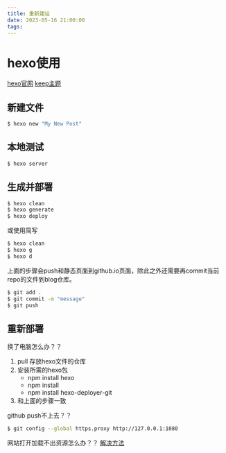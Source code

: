 ```yaml
---
title: 重新建站
date: 2023-05-16 21:00:00
tags:
---
```


# hexo使用

[hexo官网](https://hexo.io/zh-cn/)
[keep主题](https://keep-docs.xpoet.cn/)

## 新建文件

``` bash
$ hexo new "My New Post"
```

## 本地测试

``` bash
$ hexo server
```

## 生成并部署

``` bash
$ hexo clean
$ hexo generate
$ hexo deploy
```

或使用简写

``` bash
$ hexo clean
$ hexo g
$ hexo d
```

上面的步骤会push和静态页面到github.io页面，除此之外还需要再commit当前repo的文件到blog仓库。

``` bash
$ git add .
$ git commit -m "message"
$ git push
```

## 重新部署
换了电脑怎么办？？
1. pull 存放hexo文件的仓库
2. 安装所需的hexo包
    - npm install hexo
    - npm install
    - npm install hexo-deployer-git
3. 和上面的步骤一致

github push不上去？？
``` bash
$ git config --global https.proxy http://127.0.0.1:1080
```
网站打开加载不出资源怎么办？？
[解决方法](https://stackoverflow.com/questions/61339968/error-message-devtools-failed-to-load-sourcemap-could-not-load-content-for-chr)

